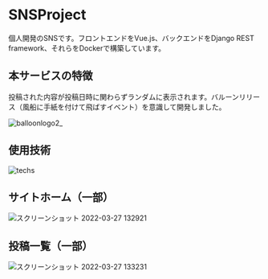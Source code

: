 # SNSProject
個人開発のSNSです。フロントエンドをVue.js、バックエンドをDjango REST framework、それらをDockerで構築しています。

## 本サービスの特徴
投稿された内容が投稿日時に関わらずランダムに表示されます。バルーンリリース（風船に手紙を付けて飛ばすイベント）を意識して開発しました。

![balloonlogo2_](https://user-images.githubusercontent.com/48623999/160273403-6850bf30-7b76-4425-a6bd-771206ba7bf2.png)

## 使用技術

![techs](https://user-images.githubusercontent.com/48623999/160278298-02d25333-d188-4f49-b85f-8f59a344dbb9.png)


## サイトホーム（一部）

![スクリーンショット 2022-03-27 132921](https://user-images.githubusercontent.com/48623999/160273442-53faaf40-da95-4ce7-8e86-ecd493b158cc.png)

## 投稿一覧（一部）
![スクリーンショット 2022-03-27 133231](https://user-images.githubusercontent.com/48623999/160273450-f15b8afe-c229-44cf-a231-d7c03cf816ba.png)
